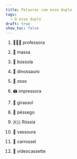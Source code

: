 ```yaml
---
title: Palavras com esse duplo
tags:
  - O esse duplo
draft: true
show_toc: false
---
```

1. <e-moji>👩🏻‍🏫</e-moji> professora

2. <e-moji>🍝</e-moji> massa

3. <e-moji>🧭</e-moji> bússola

4. <e-moji>🦕</e-moji> dinossauro

5. <e-moji>🦴</e-moji> osso

6. <e-moji>🖨️</e-moji> impressora

7. <e-moji>🌻</e-moji> girassol

8. <e-moji>🍑</e-moji> pêssego

9. <e-moji>🇷🇺</e-moji> Rússia

10. <e-moji>🧹</e-moji> vassoura

11. <e-moji>🎠</e-moji> carrossel

12. <e-moji>📼</e-moji> videocassette
